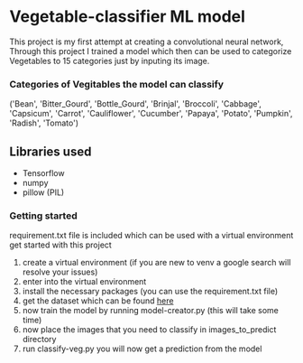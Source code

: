 # Vegetable-classifier ML model

This project is my first attempt at creating a convolutional neural
network, Through this project I trained a model which then can be
used to categorize Vegetables to 15 categories just by inputing its
image.

### Categories of Vegitables the model can classify

('Bean', 'Bitter_Gourd', 'Bottle_Gourd', 'Brinjal', 'Broccoli', 'Cabbage', 'Capsicum', 'Carrot', 'Cauliflower', 'Cucumber', 'Papaya', 'Potato', 'Pumpkin', 'Radish', 'Tomato')

## Libraries used

-   Tensorflow
-   numpy
-   pillow (PIL)

### Getting started

requirement.txt file is included which can be used with a virtual environment get started with this project

1. create a virtual environment (if you are new to venv a google search will resolve your issues)
2. enter into the virtual environment
3. install the necessary packages (you can use the requirement.txt file)
4. get the dataset which can be found [here](https://www.kaggle.com/misrakahmed/vegetable-image-dataset)
5. now train the model by running model-creator.py (this will take some time)
6. now place the images that you need to classify in images_to_predict directory
7. run classify-veg.py you will now get a prediction from the model
